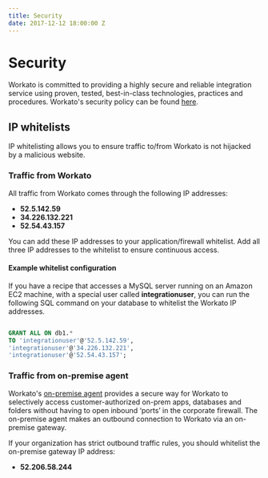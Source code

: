 ```yaml
---
title: Security
date: 2017-12-12 18:00:00 Z
---
```


# Security
Workato is committed to providing a highly secure and reliable integration service using proven, tested, best-in-class technologies, practices and procedures. Workato's security policy can be found [here](https://www.workato.com/security).

## IP whitelists
IP whitelisting allows you to ensure traffic to/from Workato is not hijacked by a malicious website.

### Traffic from Workato
All traffic from Workato comes through the following IP addresses:

- **52.5.142.59**
- **34.226.132.221**
- **52.54.43.157**

You can add these IP addresses to your application/firewall whitelist. Add all three IP addresses to the whitelist to ensure continuous access.

#### Example whitelist configuration
If you have a recipe that accesses a MySQL server running on an Amazon EC2 machine, with a special user called **integrationuser**, you can run the following SQL command on your database to whitelist the Workato IP addresses.

```sql

GRANT ALL ON db1.*
TO 'integrationuser'@'52.5.142.59',
'integrationuser'@'34.226.132.221',
'integrationuser'@'52.54.43.157';
```

### Traffic from on-premise agent
Workato's [on-premise agent](on-prem.md) provides a secure way for Workato to selectively access customer-authorized on-prem apps, databases and folders without having to open inbound ‘ports’ in the corporate firewall. The on-premise agent makes an outbound connection to Workato via an on-premise gateway. 

If your organization has strict outbound traffic rules, you should whitelist the on-premise gateway IP address: 

- **52.206.58.244**
